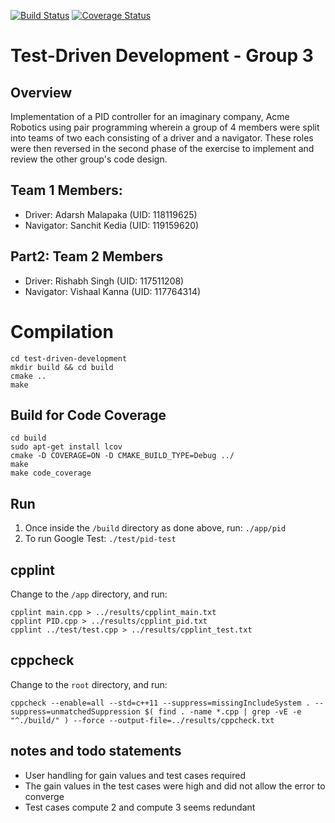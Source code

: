 [![Build Status](https://app.travis-ci.com/adarshmalapaka/test-driven-development.svg?branch=main)](https://app.travis-ci.com/adarshmalapaka/test-driven-development) [![Coverage Status](https://coveralls.io/repos/github/adarshmalapaka/test-driven-development/badge.svg?branch=main)](https://coveralls.io/github/adarshmalapaka/test-driven-development?branch=main)

# Test-Driven Development - Group 3

## Overview
Implementation of a PID controller for an imaginary company, Acme Robotics using pair programming wherein a group of 4 members were split into teams of two each consisting of a driver and a navigator. These roles were then reversed in the second phase of the exercise to implement and review the other group's code design.

## Team 1 Members:
- Driver: Adarsh Malapaka (UID: 118119625) 
- Navigator: Sanchit Kedia (UID: 119159620)

## Part2: Team 2 Members
- Driver: Rishabh Singh (UID: 117511208)
- Navigator: Vishaal Kanna (UID: 117764314)

# Compilation
```
cd test-driven-development
mkdir build && cd build
cmake .. 
make
```

## Build for Code Coverage
```
cd build
sudo apt-get install lcov
cmake -D COVERAGE=ON -D CMAKE_BUILD_TYPE=Debug ../
make 
make code_coverage
```

## Run

1. Once inside the `/build` directory as done above, run: `./app/pid`
2. To run Google Test: `./test/pid-test`

## cpplint

Change to the `/app` directory, and run:
```
cpplint main.cpp > ../results/cpplint_main.txt
cpplint PID.cpp > ../results/cpplint_pid.txt
cpplint ../test/test.cpp > ../results/cpplint_test.txt
```

## cppcheck

Change to the `root` directory, and run:
```
cppcheck --enable=all --std=c++11 --suppress=missingIncludeSystem . --suppress=unmatchedSuppression $( find . -name *.cpp | grep -vE -e "^./build/" ) --force --output-file=../results/cppcheck.txt
```
## notes and todo statements
- User handling for gain values and test cases required
- The gain values in the test cases were high and did not allow the error to converge
- Test cases compute 2 and compute 3 seems redundant 